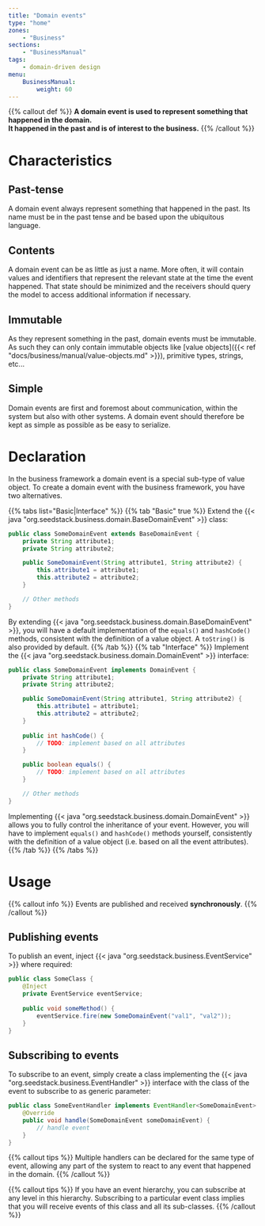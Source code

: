 ```yaml
---
title: "Domain events"
type: "home"
zones:
    - "Business"
sections:
    - "BusinessManual"
tags:
    - domain-driven design
menu:
    BusinessManual:
        weight: 60
---
```


{{% callout def %}}
**A domain event is used to represent something that happened in the domain.<br>
It happened in the past and is of interest to the business.**
{{% /callout %}}
<!--more-->

# Characteristics

## Past-tense

A domain event always represent something that happened in the past. Its name must be in the past tense and be based upon
the ubiquitous language.

## Contents

A domain event can be as little as just a name. More often, it will contain values and identifiers that represent the 
relevant state at the time the event happened. That state should be minimized and the receivers should query the model
to access additional information if necessary.

## Immutable

As they represent something in the past, domain events must be immutable. As such they can only contain immutable objects like 
[value objects]({{< ref "docs/business/manual/value-objects.md" >}}), primitive types, strings, etc...

## Simple

Domain events are first and foremost about communication, within the system but also with other systems. A domain
event should therefore be kept as simple as possible as be easy to serialize.

# Declaration

In the business framework a domain event is a special sub-type of value object. To create a domain event with the 
business framework, you have two alternatives.

{{% tabs list="Basic|Interface" %}}
{{% tab "Basic" true %}}
Extend the {{< java "org.seedstack.business.domain.BaseDomainEvent" >}} class:

```java
public class SomeDomainEvent extends BaseDomainEvent {
    private String attribute1;
    private String attribute2;

    public SomeDomainEvent(String attribute1, String attribute2) {
        this.attribute1 = attribute1;
        this.attribute2 = attribute2;
    }

    // Other methods
}
```

By extending {{< java "org.seedstack.business.domain.BaseDomainEvent" >}}, you will have a default implementation of the
`equals()` and `hashCode()` methods, consistent with the definition of a value object. A `toString()` is also provided by default.
{{% /tab %}}
{{% tab "Interface" %}}
Implement the {{< java "org.seedstack.business.domain.DomainEvent" >}} interface:

```java
public class SomeDomainEvent implements DomainEvent {
    private String attribute1;
    private String attribute2;

    public SomeDomainEvent(String attribute1, String attribute2) {
        this.attribute1 = attribute1;
        this.attribute2 = attribute2;
    }
    
    public int hashCode() {
        // TODO: implement based on all attributes
    }

    public boolean equals() {
        // TODO: implement based on all attributes
    }

    // Other methods
}
```

Implementing {{< java "org.seedstack.business.domain.DomainEvent" >}} allows you to fully control the inheritance of your
event. However, you will have to implement `equals()` and `hashCode()` methods yourself, consistently with the definition 
of a value object (i.e. based on all the event attributes). 
{{% /tab %}}
{{% /tabs %}}

# Usage

{{% callout info %}}
Events are published and received **synchronously**.
{{% /callout %}}

## Publishing events

To publish an event, inject {{< java "org.seedstack.business.EventService" >}} where required: 

```java
public class SomeClass {
    @Inject
    private EventService eventService;
    
    public void someMethod() {
        eventService.fire(new SomeDomainEvent("val1", "val2"));
    }
}
```

## Subscribing to events

To subscribe to an event, simply create a class implementing the {{< java "org.seedstack.business.EventHandler" >}} interface
with the class of the event to subscribe to as generic parameter:

```java
public class SomeEventHandler implements EventHandler<SomeDomainEvent> {
    @Override
    public void handle(SomeDomainEvent someDomainEvent) {
        // handle event
    }
}
```

{{% callout tips %}}
Multiple handlers can be declared for the same type of event, allowing any part of the system to react to any event that
happened in the domain.
{{% /callout %}}

{{% callout tips %}}
If you have an event hierarchy, you can subscribe at any level in this hierarchy. Subscribing to a particular event class
implies that you will receive events of this class and all its sub-classes.
{{% /callout %}}

